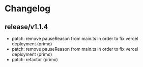 # Changelog

## release/v1.1.4
* patch: remove pauseReason from main.ts in order to fix vercel deployment (primo)
* patch: remove pauseReason from main.ts in order to fix vercel deployment (primo)
* patch: refactor (primo)
